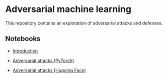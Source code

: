 # Adversarial machine learning

This repository contains an exploration of adversarial attacks and defenses.


## Notebooks

- [Introduction](notebooks/intro.ipynb)

- [Adversarial attacks (PyTorch)](notebooks/attacks_pt.ipynb)

- [Adversarial attacks (Hugging Face)](notebooks/attacks_hf.ipynb)

